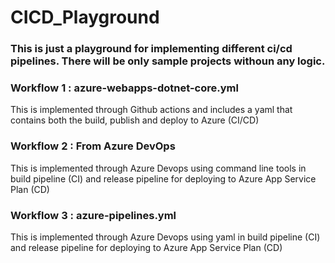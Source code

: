 # CICD_Playground

### This is just a playground for implementing different ci/cd pipelines. There will be only sample projects withoun any logic.

 ### Workflow 1 : azure-webapps-dotnet-core.yml 
This is implemented through Github actions and includes a yaml that contains both the build, publish and deploy to Azure (CI/CD)

 ### Workflow 2 : From Azure DevOps
 This is implemented through Azure Devops using command line tools in build pipeline (CI) and release pipeline for deploying to Azure App Service Plan (CD)

 ### Workflow 3 : azure-pipelines.yml
 This is implemented through Azure Devops using yaml in build pipeline (CI) and release pipeline for deploying to Azure App Service Plan (CD)
